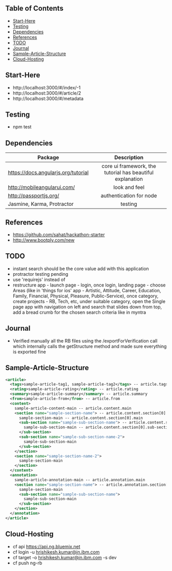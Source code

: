 Table of Contents
-----------------

- [Start-Here](#start-here)
- [Testing](#testing)
- [Dependencies](#dependencies)
- [References](#references)
- [TODO](#todo)
- [Journal](#journal)
- [Sample-Article-Structure](#sample-article-structure)
- [Cloud-Hosting](#cloud-hosting)

Start-Here
----------

- http://localhost:3000/#/index/-1
- http://localhost:3000/#/article/2
- http://localhost:3000/#/metadata

Testing
----------

- npm test

Dependencies
------------

| Package | Description |
| ------------------------------- |:-------------:|
| https://docs.angularjs.org/tutorial | core ui framework, the tutorial has beautiful explanation |
| http://mobileangularui.com/ | look and feel |
| http://passportjs.org/ | authentication for node |
| Jasmine, Karma, Protractor | testing |

References
----------

- https://github.com/sahat/hackathon-starter
- http://www.bootply.com/new

TODO
----

- instant search should be the core value add with this application
- protractor testing pending
- use 'requirejs' instead of <script src="js/utils.js"></script>
- restructure app - launch page - login, once login, landing page - choose Areas (like in 'things for ios' app - Artistic, Attitude, Career, Education, Family, Financial, Physical, Pleasure, Public-Service), once category, create projects - RB, Tech, etc, under suitable category, open the Single page app with navigation on left and search that slides down from top, add a bread crumb for the chosen search criteria like in myntra

Journal
-------

- Verified manually all the RB files using the /exportForVerification call which internally calls the getStructure method and made sure everything is exported fine

Sample-Article-Structure
------------------------

```xml
<article>
  <tags>sample-article-tag1, sample-article-tag2</tags> -- article.tags
  <rating>sample-article-rating</rating> -- article.rating
  <summary>sample-article-summary</summary> -- article.summary
  <from>sample-article-from</from> -- article.from
  <content>
    sample-article-content-main -- article.content.main
    <section name="sample-section-name"> -- article.content.section[0].name
      sample-section-main -- article.content.section[0].main
      <sub-section name="sample-sub-section-name"> -- article.content.section[0].sub-section[0].name
        sample-sub-section-main -- article.content.section[0].sub-section[0].main
      </sub-section>
      <sub-section name="sample-sub-section-name-2">
        sample-sub-section-main
      </sub-section>
    </section>
    <section name="sample-section-name-2">
      sample-section-main
    </section>
  </content>
  <annotation>
    sample-article-annotation-main -- article.annotation.main
    <section name="sample-section-name"> -- article.annotation.section[0].name
      sample-section-main
      <sub-section name="sample-sub-section-name">
        sample-sub-section-main
      </sub-section>
    </section>
  </annotation>
</article> 
```

Cloud-Hosting
-------------

- cf api https://api.ng.bluemix.net
- cf login -u hrishikesh.kumar@in.ibm.com
- cf target -o hrishikesh.kumar@in.ibm.com -s dev
- cf push ng-rb

